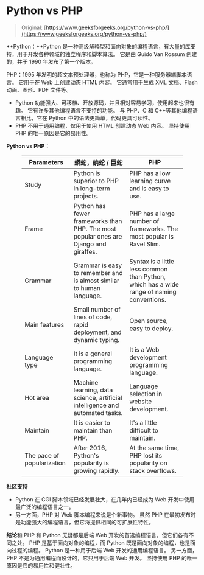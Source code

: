 # Python vs PHP

> Original: [https://www.geeksforgeeks.org/python-vs-php/](https://www.geeksforgeeks.org/python-vs-php/)

**Python：**Python 是一种高级解释型和面向对象的编程语言，有大量的库支持，用于开发各种领域的独立程序和脚本算法。 它是由 Guido Van Rossum 创建的，并于 1990 年发布了第一个版本。

PHP：1995 年发明的超文本预处理器，也称为 PHP，它是一种服务器端脚本语言。 它用于在 Web 上创建动态 HTML 内容。 它通常用于生成 XML 文档、Flash 动画、图形、PDF 文件等。

*   Python 功能强大、可移植、开放源码，并且相对容易学习，使用起来也很有趣。 它有许多其他编程语言不支持的功能。 与 PHP、C 和 C++等其他编程语言相比，它在 Python 中的语法更简单，代码更具可读性。
*   PHP 不用于通用编程，仅用于使用 HTML 创建动态 Web 内容。 坚持使用 PHP 的唯一原因是它的易用性。

**Python vs PHP**：

<figure class="table">

| Parameters | 蟒蛇，蚺蛇 / 巨蛇 | PHP |
| --- | --- | --- |
| Study | Python is superior to PHP in long-term projects. | PHP has a low learning curve and is easy to use. |
| Frame | Python has fewer frameworks than PHP. The most popular ones are Django and giraffes. | PHP has a large number of frameworks. The most popular is Ravel Slim. |
| Grammar | Grammar is easy to remember and is almost similar to human language. | Syntax is a little less common than Python, which has a wide range of naming conventions. |
| Main features | Small number of lines of code, rapid deployment, and dynamic typing. | Open source, easy to deploy. |
| Language type | It is a general programming language. | It is a Web development programming language. |
| Hot area | Machine learning, data science, artificial intelligence and automated tasks. | Language selection in website development. |
| Maintain | It is easier to maintain than PHP. | It's a little difficult to maintain. |
| The pace of popularization | After 2016, Python's popularity is growing rapidly. | At the same time, PHP lost its popularity on stack overflows. |

</figure>

**社区支持**

*   Python 在 CGI 脚本领域已经发展壮大，在几年内已经成为 Web 开发中使用最广泛的编程语言之一。
*   另一方面，PHP 对 Web 脚本编程来说是个新事物。 虽然 PHP 在最初发布时是功能强大的编程语言，但它将提供相同的可扩展性特性。

**结论**和
PHP 和 Python 无疑都是后端 Web 开发的首选编程语言，但它们各有不同之处。 PHP 是基于面向对象的编程，而 Python 既是面向对象的编程，也是面向过程的编程。 Python 是一种用于后端 Web 开发的通用编程语言。 另一方面，PHP 不是为通用编程而设计的，它只用于后端 Web 开发。 坚持使用 PHP 的唯一原因是它的易用性和健壮性。